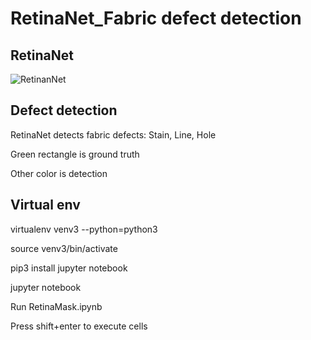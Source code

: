 # RetinaNet_Fabric defect detection

## RetinaNet

![RetinanNet](c7uqwbldw9w4zhbzmyo8.png)

## Defect detection

RetinaNet detects fabric defects: Stain, Line, Hole

Green rectangle is ground truth

Other color is detection

## Virtual env

virtualenv venv3 --python=python3

source venv3/bin/activate

pip3 install jupyter notebook

jupyter notebook

Run RetinaMask.ipynb

Press shift+enter to execute cells



